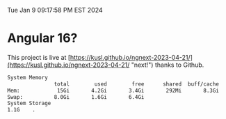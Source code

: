 Tue Jan  9 09:17:58 PM EST 2024

# Angular 16?


This project is live at [https://kusl.github.io/ngnext-2023-04-21/](https://kusl.github.io/ngnext-2023-04-21/ "next!") thanks to Github.

```bash
System Memory
               total        used        free      shared  buff/cache   available
Mem:            15Gi       4.2Gi       3.4Gi       292Mi       8.3Gi        11Gi
Swap:          8.0Gi       1.6Gi       6.4Gi
System Storage
1.1G	.
```
